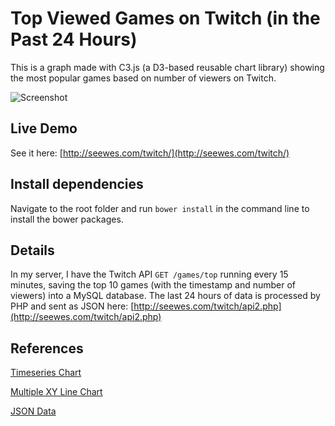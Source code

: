 # Top Viewed Games on Twitch (in the Past 24 Hours)

This is a graph made with C3.js (a D3-based reusable chart library) showing the most popular games based on number of viewers on Twitch.

![Screenshot](http://i.imgur.com/anqHMBQ.png)

## Live Demo

See it here: [http://seewes.com/twitch/](http://seewes.com/twitch/)

## Install dependencies

Navigate to the root folder and run `bower install` in the command line to install the bower packages.

## Details

In my server, I have the Twitch API `GET /games/top` running every 15 minutes, saving the top 10 games (with the timestamp and number of viewers) into a MySQL database. The last 24 hours of data is processed by PHP and sent as JSON here: [http://seewes.com/twitch/api2.php](http://seewes.com/twitch/api2.php)

## References

[Timeseries Chart](http://c3js.org/samples/timeseries.html)

[Multiple XY Line Chart](http://c3js.org/samples/simple_xy_multiple.html)

[JSON Data](http://c3js.org/samples/data_json.html)